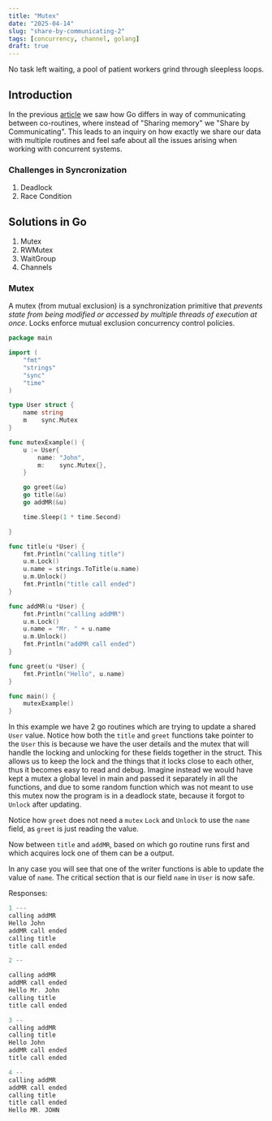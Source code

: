```yaml
---
title: "Mutex"
date: "2025-04-14"
slug: "share-by-communicating-2"
tags: [concurrency, channel, golang]
draft: true
---
```

No task left waiting,
a pool of patient workers
grind through sleepless loops.
## Introduction

In the previous [article](https://rajkumargosavi.github.io/posts/share-by-communicating-1/) we saw how Go differs in way of communicating between co-routines, where instead of "Sharing memory" we "Share by Communicating". This leads to an inquiry on how exactly we share our data with multiple routines and feel safe about all the issues arising when working with concurrent systems.

### Challenges in Syncronization
1. Deadlock
2. Race Condition

## Solutions in Go
1. Mutex
2. RWMutex
3. WaitGroup
4. Channels


### Mutex

A mutex (from mutual exclusion) is a synchronization primitive that *prevents state from being modified or accessed by multiple threads of execution at once*. Locks enforce mutual exclusion concurrency control policies.

```go
package main

import (
	"fmt"
	"strings"
	"sync"
	"time"
)

type User struct {
	name string
	m    sync.Mutex
}

func mutexExample() {
	u := User{
		name: "John",
		m:    sync.Mutex{},
	}

	go greet(&u)
	go title(&u)
	go addMR(&u)

	time.Sleep(1 * time.Second)

}

func title(u *User) {
	fmt.Println("calling title")
	u.m.Lock()
	u.name = strings.ToTitle(u.name)
	u.m.Unlock()
	fmt.Println("title call ended")
}

func addMR(u *User) {
	fmt.Println("calling addMR")
	u.m.Lock()
	u.name = "Mr. " + u.name
	u.m.Unlock()
	fmt.Println("addMR call ended")
}

func greet(u *User) {
	fmt.Println("Hello", u.name)
}

func main() {
	mutexExample()
}
```

In this example we have 2 go routines which are trying to update a shared `User` value. Notice how both the `title` and `greet`
functions take pointer to the `User` this is because we have the user details and the mutex that will handle the locking and unlocking 
for these fields together in the struct. This allows us to keep the lock and the things that it locks close to each other, thus it becomes easy to read and debug.
Imagine instead we would have kept a mutex a global level in main and passed it separately in all the functions, and due to some random function which was not meant to use this mutex
now the program is in a deadlock state, because it forgot to `Unlock` after updating.

Notice how `greet` does not need a `mutex` `Lock` and `Unlock` to use the `name` field, as `greet` is just reading the value.

Now between `title` and `addMR`, based on which go routine runs first and which acquires lock one of them can be a output.

In any case you will see that one of the writer functions is able to update the value of `name`. The critical section that is our field `name` in `User` is now safe.


Responses:
```go
1 ---
calling addMR
Hello John
addMR call ended
calling title
title call ended

2 --

calling addMR
addMR call ended
Hello Mr. John
calling title
title call ended

3 --
calling addMR
calling title
Hello John
addMR call ended
title call ended

4 --
calling addMR
addMR call ended
calling title
title call ended
Hello MR. JOHN
```